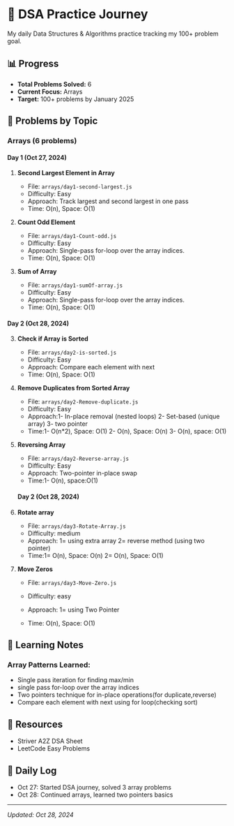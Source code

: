 # 🧠 DSA Practice Journey

My daily Data Structures & Algorithms practice tracking my 100+ problem goal.

## 📊 Progress

- **Total Problems Solved:** 6
- **Current Focus:** Arrays
- **Target:** 100+ problems by January 2025

## 📁 Problems by Topic

### Arrays (6 problems)

#### Day 1 (Oct 27, 2024)
1. **Second Largest Element in Array**
   - File: `arrays/day1-second-largest.js`
   - Difficulty: Easy
   - Approach: Track largest and second largest in one pass
   - Time: O(n), Space: O(1)

2. **Count Odd Element**
   - File: `arrays/day1-Count-odd.js`
   - Difficulty: Easy
   - Approach: Single-pass for-loop over the array indices.
   - Time: O(n), Space: O(1)

3. **Sum of Array**
   - File: `arrays/day1-sumOf-array.js`
   - Difficulty: Easy
   - Approach: Single-pass for-loop over the array indices.
   - Time: O(n), Space: O(1)

#### Day 2 (Oct 28, 2024)
3. **Check if Array is Sorted**
   - File: `arrays/day2-is-sorted.js`
   - Difficulty: Easy
   - Approach: Compare each element with next
   - Time: O(n), Space: O(1)

4. **Remove Duplicates from Sorted Array**
   - File: `arrays/day2-Remove-duplicate.js`
   - Difficulty: Easy
   - Approach:1- In-place removal (nested loops)
              2- Set-based (unique array)
              3- two pointer
   - Time:1- O(n*2), Space: O(1)
          2- O(n), Space: O(n)
          3- O(n), space: O(1)

5. **Reversing Array**
   - File: `arrays/day2-Reverse-array.js`
   - Difficulty: Easy
   - Approach: Two-pointer in-place swap
   - Time:1- O(n), space:O(1)


   #### Day 2 (Oct 28, 2024)

6. **Rotate array**
   - File: `arrays/day3-Rotate-Array.js`
   - Difficulty: medium
   - Approach: 1= using extra array
               2= reverse method (using two pointer)
   - Time:1= O(n), Space: O(n)
          2= O(n), Space: O(1)

6. **Move Zeros**
   - File: `arrays/day3-Move-Zero.js`
   - Difficulty: easy
   - Approach: 1= using Two Pointer
              
   - Time: O(n), Space: O(1)


## 🎯 Learning Notes

### Array Patterns Learned:
- Single pass iteration for finding max/min
- single pass for-loop over the array indices
- Two pointers technique for in-place operations(for duplicate,reverse)
- Compare each element with next using for loop(checking sort)


## 🔗 Resources

- Striver A2Z DSA Sheet
- LeetCode Easy Problems

## 📅 Daily Log

- Oct 27: Started DSA journey, solved 3 array problems
- Oct 28: Continued arrays, learned two pointers basics

---

*Updated: Oct 28, 2024*